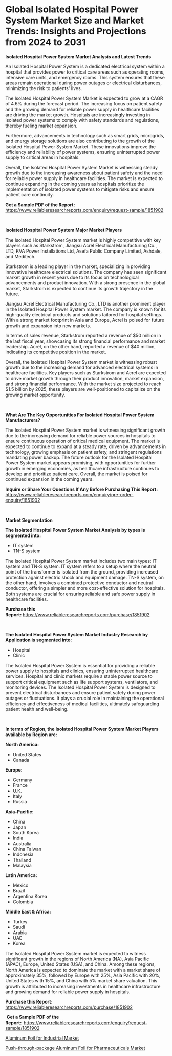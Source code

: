 <p><h1>Global Isolated Hospital Power System Market Size and Market Trends: Insights and Projections from 2024 to 2031</h1></p><p><strong>Isolated Hospital Power System Market Analysis and Latest Trends</strong></p>
<p><p>An Isolated Hospital Power System is a dedicated electrical system within a hospital that provides power to critical care areas such as operating rooms, intensive care units, and emergency rooms. This system ensures that these areas remain operational during power outages or electrical disturbances, minimizing the risk to patients' lives.</p><p>The Isolated Hospital Power System Market is expected to grow at a CAGR of 4.6% during the forecast period. The increasing focus on patient safety and the growing demand for reliable power supply in healthcare facilities are driving the market growth. Hospitals are increasingly investing in isolated power systems to comply with safety standards and regulations, thereby fueling market expansion.</p><p>Furthermore, advancements in technology such as smart grids, microgrids, and energy storage solutions are also contributing to the growth of the Isolated Hospital Power System Market. These innovations improve the efficiency and reliability of power systems, ensuring uninterrupted power supply to critical areas in hospitals.</p><p>Overall, the Isolated Hospital Power System Market is witnessing steady growth due to the increasing awareness about patient safety and the need for reliable power supply in healthcare facilities. The market is expected to continue expanding in the coming years as hospitals prioritize the implementation of isolated power systems to mitigate risks and ensure patient care continuity.</p></p>
<p><strong>Get a Sample PDF of the Report:&nbsp;</strong> <a href="https://www.reliableresearchreports.com/enquiry/request-sample/1851902">https://www.reliableresearchreports.com/enquiry/request-sample/1851902</a></p>
<p>&nbsp;</p>
<p><strong>Isolated Hospital Power System Major Market Players</strong></p>
<p><p>The Isolated Hospital Power System market is highly competitive with key players such as Starkstrom, Jiangsu Acrel Electrical Manufacturing Co., LTD, KVA Power Installations Ltd, Asefa Public Company Limited, Ashdale, and Meditech. </p><p>Starkstrom is a leading player in the market, specializing in providing innovative healthcare electrical solutions. The company has seen significant market growth in recent years due to its focus on technological advancements and product innovation. With a strong presence in the global market, Starkstrom is expected to continue its growth trajectory in the future.</p><p>Jiangsu Acrel Electrical Manufacturing Co., LTD is another prominent player in the Isolated Hospital Power System market. The company is known for its high-quality electrical products and solutions tailored for hospital settings. With a strong market footprint in Asia and Europe, Acrel is poised for future growth and expansion into new markets.</p><p>In terms of sales revenue, Starkstrom reported a revenue of $50 million in the last fiscal year, showcasing its strong financial performance and market leadership. Acrel, on the other hand, reported a revenue of $40 million, indicating its competitive position in the market.</p><p>Overall, the Isolated Hospital Power System market is witnessing robust growth due to the increasing demand for advanced electrical systems in healthcare facilities. Key players such as Starkstrom and Acrel are expected to drive market growth through their product innovation, market expansion, and strong financial performance. With the market size projected to reach $1.5 billion by 2025, these players are well-positioned to capitalize on the growing market opportunity.</p></p>
<p>&nbsp;</p>
<p><strong>What Are The Key Opportunities For Isolated Hospital Power System Manufacturers?</strong></p>
<p><p>The Isolated Hospital Power System market is witnessing significant growth due to the increasing demand for reliable power sources in hospitals to ensure continuous operation of critical medical equipment. The market is expected to continue to expand at a steady rate, driven by advancements in technology, growing emphasis on patient safety, and stringent regulations mandating power backup. The future outlook for the Isolated Hospital Power System market appears promising, with opportunities for further growth in emerging economies, as healthcare infrastructure continues to develop and prioritize patient care. Overall, the market is poised for continued expansion in the coming years.</p></p>
<p><strong>Inquire or Share Your Questions If Any Before Purchasing This Report:</strong> <a href="https://www.reliableresearchreports.com/enquiry/pre-order-enquiry/1851902">https://www.reliableresearchreports.com/enquiry/pre-order-enquiry/1851902</a></p>
<p>&nbsp;</p>
<p><strong>Market Segmentation</strong></p>
<p><strong>The Isolated Hospital Power System Market Analysis by types is segmented into:</strong></p>
<p><ul><li>IT system</li><li>TN-S system</li></ul></p>
<p><p>The Isolated Hospital Power System market includes two main types: IT system and TN-S system. IT system refers to a setup where the neutral point of the transformer is isolated from the ground, providing increased protection against electric shock and equipment damage. TN-S system, on the other hand, involves a combined protective conductor and neutral conductor, offering a simpler and more cost-effective solution for hospitals. Both systems are crucial for ensuring reliable and safe power supply in healthcare facilities.</p></p>
<p><strong>Purchase this Report:&nbsp;</strong><a href="https://www.reliableresearchreports.com/purchase/1851902">https://www.reliableresearchreports.com/purchase/1851902</a></p>
<p>&nbsp;</p>
<p><strong>The Isolated Hospital Power System Market Industry Research by Application is segmented into:</strong></p>
<p><ul><li>Hospital</li><li>Clinic</li></ul></p>
<p><p>The Isolated Hospital Power System is essential for providing a reliable power supply to hospitals and clinics, ensuring uninterrupted healthcare services. Hospital and clinic markets require a stable power source to support critical equipment such as life support systems, ventilators, and monitoring devices. The Isolated Hospital Power System is designed to prevent electrical disturbances and ensure patient safety during power outages or fluctuations. It plays a crucial role in maintaining the operational efficiency and effectiveness of medical facilities, ultimately safeguarding patient health and well-being.</p></p>
<p>&nbsp;</p>
<p><strong>In terms of Region, the Isolated Hospital Power System Market Players available by Region are:</strong></p>
<p>
    <p> <strong> North America: </strong>
        <ul>
            <li>United States</li>
            <li>Canada</li>
        </ul>
        </p> 
    <p> <strong> Europe: </strong>
        <ul>
            <li>Germany</li>
            <li>France</li>
            <li>U.K.</li>
            <li>Italy</li>
            <li>Russia</li>
        </ul>
        </p> 
    <p> <strong> Asia-Pacific: </strong>
        <ul>
            <li>China</li>
            <li>Japan</li>
            <li>South Korea</li>
            <li>India</li>
            <li>Australia</li>
            <li>China Taiwan</li>
            <li>Indonesia</li>
            <li>Thailand</li>
            <li>Malaysia</li>
        </ul>
        </p> 
    <p> <strong> Latin America: </strong>
        <ul>
            <li>Mexico</li>
            <li>Brazil</li>
            <li>Argentina Korea</li>
            <li>Colombia</li>
        </ul>
        </p> 
    <p> <strong> Middle East & Africa: </strong>
        <ul>
            <li>Turkey</li>
            <li>Saudi</li>
            <li>Arabia</li>
            <li>UAE</li>
            <li>Korea</li>
        </ul>
    </p>
    </p>
<p><p>The Isolated Hospital Power System market is expected to witness significant growth in the regions of North America (NA), Asia Pacific (APAC), Europe, United States (USA), and China. Among these regions, North America is expected to dominate the market with a market share of approximately 35%, followed by Europe with 25%, Asia Pacific with 20%, United States with 15%, and China with 5% market share valuation. This growth is attributed to increasing investments in healthcare infrastructure and growing demand for reliable power supply in hospitals.</p></p>
<p><strong>Purchase this Report: </strong><a href="https://www.reliableresearchreports.com/purchase/1851902">https://www.reliableresearchreports.com/purchase/1851902</a></p>
<p>&nbsp;<strong>Get a Sample PDF of the Report:&nbsp;&nbsp;</strong><a href="https://www.reliableresearchreports.com/enquiry/request-sample/1851902">https://www.reliableresearchreports.com/enquiry/request-sample/1851902</a></p>
<p><strong></strong></p>
<p><p><a href="https://issuu.com/reportprime-2/docs/aluminum-foil-for-industrial-market-size-2030.pptx">Aluminum Foil for Industrial Market</a></p><p><a href="https://issuu.com/reportprime-2/docs/push-through-package-aluminum-foil-for-pharmaceuti">Push-through-package Aluminum Foil for Pharmaceuticals Market</a></p></p>